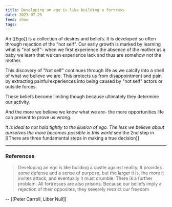 ```yaml
---
title: Developing an ego is like building a fortress
date: 2023-07-25
feed: show
tags:
---
```


An [[Ego]] is a collection of desires and beliefs. It is developed so often through rejection of the "not self". Our early growth is marked by learning what is "not self"- when we first experience the absence of the mother as a baby we learn that we can experience lack and thus are somehow not the mother.

This discovery of "Not self" continues through life as we calcify into a shell of what we believe we are. This protects us from disappointment and pain by extracting painful experiences into being caused by "not self" actors or outside forces.

These beliefs become limiting though because ultimately they determine our activity.

And the more we believe we know what we are- the more opportunities life can present to prove us wrong.

*It is ideal to not hold tightly to the illusion of ego. The less we believe about ourselves the more becomes possible in this world*  see the 2nd step in [[There are three fundamental steps in making a true decision]]

___
### References

> Developing an ego is like building a castle against reality. It provides some defense and a sense of purpose, but the larger it is, the more it invites attack, and eventually it must crumble. There is a further problem. All fortresses are also prisons. Because our beliefs imply a rejection of their opposites, they severely restrict our freedom

-- [[Peter Carroll, Liber Null]]

